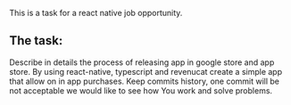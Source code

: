 This is a task for a react native job opportunity.

## The task:
Describe in details the process of releasing app in google store and app store.
By using react-native, typescript and revenucat create a simple app that allow on in app purchases. Keep commits history, one commit will be not acceptable we would like to see how You work and solve problems.
